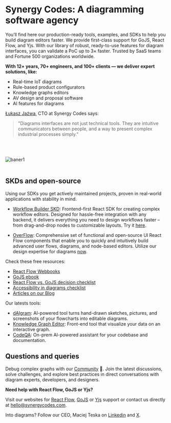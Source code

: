 <h1>Synergy Codes: A diagramming software agency</h1>

You’ll find here our production-ready tools, examples, and SDKs to help you build diagram editors faster. We provide first-class support for GoJS, React Flow, and Yjs. With our library of robust, ready-to-use features for diagram interfaces, you can validate a PoC up to 3× faster. Trusted by SaaS teams and Fortune 500 organizations worldwide.
<p><strong>With 12+ years, 70+ engineers, and 100+ clients — we deliver expert solutions, like:</strong></p>

* Real-time IoT diagrams
* Rule-based product configurators
* Knowledge graphs editors
* AV design and proposal software
* AI features for diagrams</p>

[Łukasz Jaźwa](https://www.linkedin.com/in/lukaszjazwa/), CTO at Synergy Codes says:

<blockquote>"Diagrams interfaces are not just technical tools. They are intuitive communicators between people, and a way to present complex industrial processes simply."
</blockquote>
<br/><br/>

![baner1](https://github.com/user-attachments/assets/5e44fbc3-42ec-428f-86a2-12a780b8cadd)
<br/><br/>

<h2>SKDs and open-source</h2>
Using our SDKs you get actively maintained projects, proven in real-world applications with stability in mind.

* [Workflow Builder SKD](https://www.workflowbuilder.io/): Frontend-first React SDK for creating complex workflow editors. Designed for hassle-free integration with any backend, it delivers everything you need to design workflows faster – from drag-and-drop nodes to customizable layouts. Try it [here](https://github.com/workflowbuildersdk/workflowbuilder).

* [OverFlow](https://www.overflow.dev/): Comprehensive set of functional and open-source UI React Flow components that enable you to quickly and intuitively build advanced user flows, diagrams, and node-based editors. Utilize our design expertise for diagrams [now](https://github.com/synergycodes/overflow-ui).

Check these free resources:
* [React Flow Webbooks](https://www.synergycodes.com/react-flow-ebooks)
* [GoJS ebook](https://www.synergycodes.com/gojs-ebook)
* [React Flow vs. GoJS decision checklist](https://www.synergycodes.com/checklist-gojs-reactflow)
* [Accessibility in diagrams checklist](https://www.synergycodes.com/accessibility-checklist-wcag-21)
* [Articles on our Blog](https://www.synergycodes.com/blog)

Our latests tools:

* [dAIgram](https://www.daigram.app/): AI-powered tool turns hand-drawn sketches, pictures, and screenshots of your flowcharts into editable diagrams.  
* [Knowledge Graph Editor](https://www.grapheditor.io/): Front-end tool that visualize your data on an interactive graph.
* [CodeQA](https://www.codeqa.ai): On-prem AI-powered assistant for your codebase and documentation.


<h2>Questions and queries</h2>

Debug complex graphs with our [Community](https://www.synergycodes.com/community) 💬. Join the latest discussions, solve challenges, and explore best practices in direct conversations with diagram experts, developers, and designers.

<b>Need help with React Flow, GoJS or Yjs?</b>

Visit our websites for [React Flow](https://www.synergycodes.com/react-flow), [GoJS](https://www.synergycodes.com/gojs) or [Yjs](https://www.synergycodes.com/yjs) support or contact us directly at hello@synergycodes.com.

Into diagrams? Follow our CEO, Maciej Teska on [Linkedin](https://www.linkedin.com/in/maciej-teska/) and [X](https://x.com/Maciej_Teska).
